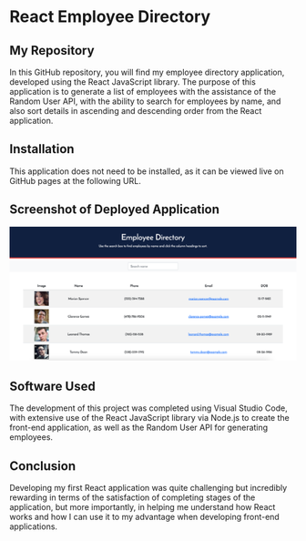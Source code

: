# React Employee Directory

## My Repository

In this GitHub repository, you will find my employee directory application, developed using the React JavaScript library. The purpose of this application is to generate a list of employees with the assistance of the Random User API, with the ability to search for employees by name, and also sort details in ascending and descending order from the React application.

## Installation

This application does not need to be installed, as it can be viewed live on GitHub pages at the following URL. []()

## Screenshot of Deployed Application

![homepage](/public/img/app1.png?raw=true)

## Software Used

The development of this project was completed using Visual Studio Code, with extensive use of the React JavaScript library via Node.js to create the front-end application, as well as the Random User API for generating employees.

## Conclusion

Developing my first React application was quite challenging but incredibly rewarding in terms of the satisfaction of completing stages of the application, but more importantly, in helping me understand how React works and how I can use it to my advantage when developing front-end applications.
